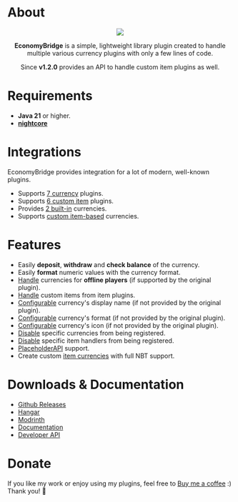 # About
<div align="center">

![](https://repo.nightexpressdev.com/api/badge/latest/releases/su/nightexpress/economybridge/economy-bridge?color=40c14a&name=EconomyBridge&prefix=v)
  
**EconomyBridge** is a simple, lightweight library plugin created to handle multiple various currency plugins with only a few lines of code.

Since **v1.2.0** provides an API to handle custom item plugins as well.
</div>

# Requirements
- **Java 21** or higher.
- [**nightcore**](https://nightexpressdev.com/nightcore)

# Integrations
EconomyBridge provides integration for a lot of modern, well-known plugins. 

- Supports [7 currency](https://nightexpressdev.com/economy-bridge/currencies/) plugins.
- Supports [6 custom item](https://nightexpressdev.com/economy-bridge/items/) plugins.
- Provides [2 built-in](https://nightexpressdev.com/economy-bridge/currencies/) currencies.
- Supports [custom item-based](https://nightexpressdev.com/economy-bridge/configuration/items) currencies.

# Features
- Easily **deposit**, **withdraw** and **check balance** of the currency.
- Easily **format** numeric values with the currency format.
- [Handle](https://nightexpressdev.com/economy-bridge/developer-api) currencies for **offline players** (if supported by the original plugin).
- [Handle](https://nightexpressdev.com/economy-bridge/developer-api) custom items from item plugins.
- [Configurable](https://nightexpressdev.com/economy-bridge/configuration/currencies) currency's display name (if not provided by the original plugin).
- [Configurable](https://nightexpressdev.com/economy-bridge/configuration/currencies) currency's format (if not provided by the original plugin).
- [Configurable](https://nightexpressdev.com/economy-bridge/configuration/currencies) currency's icon (if not provided by the original plugin).
- [Disable](https://nightexpressdev.com/economy-bridge/configuration/basics) specific currencies from being registered.
- [Disable](https://nightexpressdev.com/economy-bridge/configuration/basics) specific item handlers from being registered.
- [PlaceholderAPI](https://nightexpressdev.com/economy-bridge/configuration/basics) support.
- Create custom [item currencies](https://nightexpressdev.com/economy-bridge/configuration/items) with full NBT support.

# Downloads & Documentation
- [Github Releases](https://github.com/nulli0n/economy-bridge/releases)
- [Hangar](https://hangar.papermc.io/NightExpress/EconomyBridge)
- [Modrinth](https://modrinth.com/plugin/economybridge)
- [Documentation](https://nightexpressdev.com/economy-bridge/)
- [Developer API](https://nightexpressdev.com/economy-bridge/developer-api/)

# Donate
If you like my work or enjoy using my plugins, feel free to [Buy me a coffee](https://ko-fi.com/nightexpress) :) Thank you! 🧡